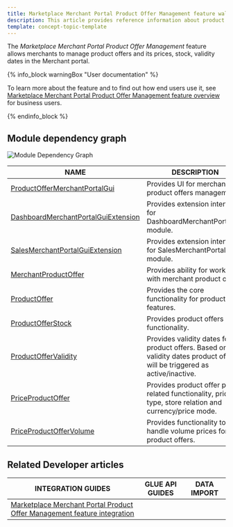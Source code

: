 ```yaml
---
title: Marketplace Merchant Portal Product Offer Management feature walkthrough
description: This article provides reference information about product offers in the Merchant Portal.
template: concept-topic-template
---
```


The *Marketplace Merchant Portal Product Offer Management* feature allows merchants to manage product offers and its prices, stock, validity dates in the Merchant portal.

{% info_block warningBox "User documentation" %}

To learn more about the feature and to find out how end users use it, see [Marketplace Merchant Portal Product Offer Management feature overview](/docs/marketplace/user/features/{{page.version}}/marketplace-merchant-portal-product-offer-management-feature-overview.html) for business users.

{% endinfo_block %}

## Module dependency graph

![Module Dependency Graph](https://confluence-connect.gliffy.net/embed/image/c7d38902-eec0-417d-94ce-31d1baf9599d.png?utm_medium=live&utm_source=custom)

| NAME | DESCRIPTION | 
| --- | --- |
| [ProductOfferMerchantPortalGui](https://github.com/spryker/product-offer-merchant-portal-gui) | Provides UI for merchant product offers management. |
| [DashboardMerchantPortalGuiExtension](https://github.com/spryker/dashboard-merchant-portal-gui-extension) | Provides extension interfaces for DashboardMerchantPortalGui module. |
| [SalesMerchantPortalGuiExtension](https://github.com/spryker/sales-merchant-portal-gui-extension) | Provides extension interfaces for SalesMerchantPortalGui module. |
| [MerchantProductOffer](https://github.com/spryker/merchant-product-offer) | Provides ability for working with merchant product offer. |
| [ProductOffer](https://github.com/spryker/product-offer) | Provides the core functionality for product offer features. |
| [ProductOfferStock](https://github.com/spryker/product-offer-stock) | Provides product offers stock functionality. |
| [ProductOfferValidity](https://github.com/spryker/product-offer-validity) | Provides validity dates for product offers. Based on the validity dates product offers will be triggered as active/inactive. |
| [PriceProductOffer](https://github.com/spryker/price-product-offer) | Provides product offer price related functionality, price type, store relation and currency/price mode. |
| [PriceProductOfferVolume](https://github.com/spryker/price-product-offer-volume) | Provides functionality to handle volume prices for product offers. |

## Related Developer articles

| INTEGRATION GUIDES| GLUE API GUIDES  | DATA IMPORT   |
| -------------- | ----------------- | ------------------ |
| [Marketplace Merchant Portal Product Offer Management feature integration](/docs/marketplace/dev/feature-integration-guides/{{page.version}}/marketplace-merchant-portal-product-offer-management-feature-integration.html) | | |
